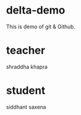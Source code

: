 # delta-demo
This is demo of git &amp; Github.

# teacher
shraddha khapra

# student
siddhant saxena